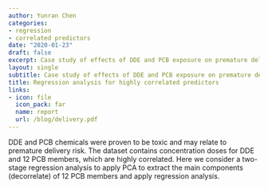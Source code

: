 ```yaml
---
author: Yunran Chen
categories:
- regression
- correlated predictors
date: "2020-01-23"
draft: false
excerpt: Case study of effects of DDE and PCB exposure on premature delivery
layout: single
subtitle: Case study of effects of DDE and PCB exposure on premature delivery
title: Regression analysis for highly correlated predictors 
links:
- icon: file
  icon_pack: far
  name: report
  url: /blog/delivery.pdf
---
```


DDE and PCB chemicals were proven to be toxic and may relate to premature delivery risk. The dataset contains concentration doses for DDE and 12 PCB members, which are highly correlated. Here we consider a two-stage regression analysis to apply PCA to extract the main components (decorrelate) of 12 PCB members and apply regression analysis.